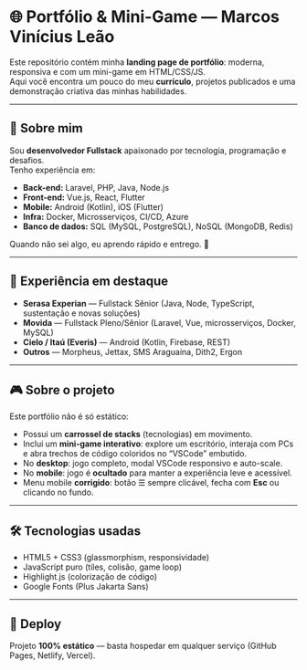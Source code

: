 # 🌐 Portfólio & Mini-Game — Marcos Vinícius Leão

Este repositório contém minha **landing page de portfólio**: moderna, responsiva e com um mini-game em HTML/CSS/JS.  
Aqui você encontra um pouco do meu **currículo**, projetos publicados e uma demonstração criativa das minhas habilidades.

---

## 👤 Sobre mim

Sou **desenvolvedor Fullstack** apaixonado por tecnologia, programação e desafios.  
Tenho experiência em:

- **Back-end:** Laravel, PHP, Java, Node.js  
- **Front-end:** Vue.js, React, Flutter  
- **Mobile:** Android (Kotlin), iOS (Flutter)  
- **Infra:** Docker, Microsserviços, CI/CD, Azure  
- **Banco de dados:** SQL (MySQL, PostgreSQL), NoSQL (MongoDB, Redis)  

Quando não sei algo, eu aprendo rápido e entrego. 🚀

---

## 💼 Experiência em destaque
- **Serasa Experian** — Fullstack Sênior (Java, Node, TypeScript, sustentação e novas soluções)  
- **Movida** — Fullstack Pleno/Sênior (Laravel, Vue, microsserviços, Docker, MySQL)  
- **Cielo / Itaú (Everis)** — Android (Kotlin, Firebase, REST)  
- **Outros** — Morpheus, Jettax, SMS Araguaína, Dith2, Ergon  

---

## 🎮 Sobre o projeto

Este portfólio não é só estático:  
- Possui um **carrossel de stacks** (tecnologias) em movimento.  
- Inclui um **mini-game interativo**: explore um escritório, interaja com PCs e abra trechos de código coloridos no “VSCode” embutido.  
- No **desktop**: jogo completo, modal VSCode responsivo e auto-scale.  
- No **mobile**: jogo é **ocultado** para manter a experiência leve e acessível.  
- Menu mobile **corrigido**: botão ☰ sempre clicável, fecha com **Esc** ou clicando no fundo.

---

## 🛠️ Tecnologias usadas
- HTML5 + CSS3 (glassmorphism, responsividade)
- JavaScript puro (tiles, colisão, game loop)
- Highlight.js (colorização de código)
- Google Fonts (Plus Jakarta Sans)

---

## 🚀 Deploy
Projeto **100% estático** — basta hospedar em qualquer serviço (GitHub Pages, Netlify, Vercel).
